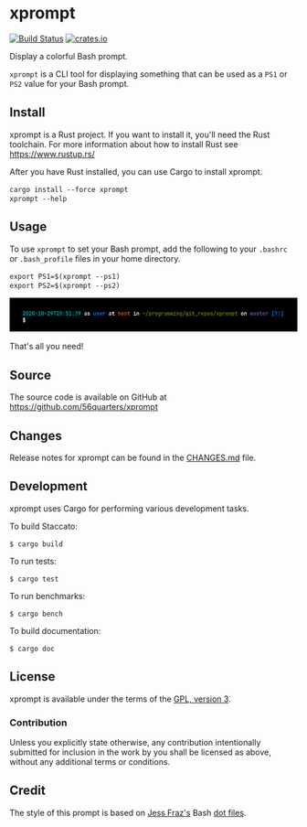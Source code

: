 # xprompt

[![Build Status](https://travis-ci.org/56quarters/xprompt.svg?branch=master)](https://travis-ci.org/56quarters/xprompt)
[![crates.io](https://img.shields.io/crates/v/xprompt.svg)](https://crates.io/crates/xprompt/)

Display a colorful Bash prompt.

`xprompt` is a CLI tool for displaying something that can be used as a `PS1` or
`PS2` value for your Bash prompt.

## Install

xprompt is a Rust project. If you want to install it, you'll need the Rust
toolchain. For more information about how to install Rust see https://www.rustup.rs/

After you have Rust installed, you can use Cargo to install xprompt.

```
cargo install --force xprompt
xprompt --help
```

## Usage

To use `xprompt` to set your Bash prompt, add the following to your `.bashrc` or
`.bash_profile` files in your home directory.

```
export PS1=$(xprompt --ps1)
export PS2=$(xprompt --ps2)
```

![xprompt screenshot](img/screenshot.png)

That's all you need!

## Source

The source code is available on GitHub at https://github.com/56quarters/xprompt

## Changes

Release notes for xprompt can be found in the [CHANGES.md](CHANGES.md) file.

## Development

xprompt uses Cargo for performing various development tasks.

To build Staccato:

```
$ cargo build
```

To run tests:

```
$ cargo test
```

To run benchmarks:

```
$ cargo bench
```

To build documentation:

```
$ cargo doc
```

## License

xprompt is available under the terms of the [GPL, version 3](LICENSE).

### Contribution

Unless you explicitly state otherwise, any contribution intentionally submitted
for inclusion in the work by you shall be licensed as above, without any
additional terms or conditions.

## Credit

The style of this prompt is based on [Jess Fraz's](https://github.com/jessfraz/) Bash
[dot files](https://github.com/jessfraz/dotfiles/blob/663bc68ac49fe04d7a52ec410d3074d038dbe87f/.bash_prompt).